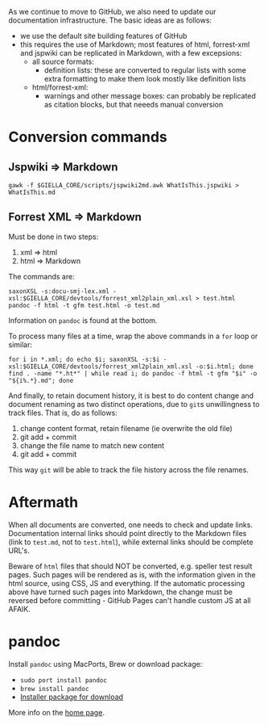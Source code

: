 As we continue to move to GitHub, we also need to update our documentation infrastructure. The basic ideas are as follows:

* we use the default site building features of GitHub
* this requires the use of Markdown; most features of
  html, forrest-xml and jspwiki can be replicated in Markdown, with a few excepsions:
    - all source formats:
        - definition lists: these are converted to regular lists with some extra formatting
    to make them look mostly like definition lists
    - html/forrest-xml:
        - warnings and other message boxes: can probably be replicated as citation blocks, but
    that neeeds manual conversion

#  Conversion commands

##  Jspwiki ⇒ Markdown

```
gawk -f $GIELLA_CORE/scripts/jspwiki2md.awk WhatIsThis.jspwiki > WhatIsThis.md
```

##  Forrest XML ⇒ Markdown

Must be done in two steps:

1. xml ⇒ html
1. html ⇒ Markdown

The commands are:

```
saxonXSL -s:docu-smj-lex.xml -xsl:$GIELLA_CORE/devtools/forrest_xml2plain_xml.xsl > test.html
pandoc -f html -t gfm test.html -o test.md
```

Information on `pandoc` is found at the bottom.

To process many files at a time, wrap the above commands in a `for` loop or similar:

```
for i in *.xml; do echo $i; saxonXSL -s:$i -xsl:$GIELLA_CORE/devtools/forrest_xml2plain_xml.xsl -o:$i.html; done
find . -name "*.ht*" | while read i; do pandoc -f html -t gfm "$i" -o "${i%.*}.md"; done
```

And finally, to retain document history, it is best to do content change and document renaming as two distinct operations, due to `git`s unwillingness to track files. That is, do as follows:

1. change content format, retain filename (ie overwrite the old file)
1. git add + commit
1. change the file name to match new content
1. git add + commit

This way `git` will be able to track the file history across the file renames.

#  Aftermath

When all documents are converted, one needs to check and update links. Documentation internal links should point directly to the Markdown files (link to `test.md`, not to `test.html`), while external links should be complete URL's.

Beware of `html` files that should NOT be converted, e.g. speller test result pages. Such pages will be rendered as is, with the information given in the html source, using CSS, JS and everything. If the automatic processing above have turned such pages into Markdown, the change must be reversed before committing - GitHub Pages can't handle custom JS at all AFAIK.

#  pandoc

Install `pandoc` using MacPorts, Brew or download package:

* `sudo port install pandoc`
* `brew install pandoc`
* [Installer package for download](https://github.com/jgm/pandoc/releases/tag/2.11.3.2)

More info on the [home page](https://pandoc.org/index.html).
